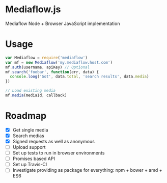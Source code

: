 # Mediaflow.js

Mediaflow Node + Browser JavaScript implementation

# Usage

```javascript
var Mediaflow = require('mediaflow')
var mf = new Mediaflow('my.mediaflow.host.com')
mf.auth(username, apiKey) // Optional
mf.search('foobar', function(err, data) {
  console.loog('Got', data.total, 'search results', data.media)
})

// Load existing media
mf.media(mediaId, callback)
```

# Roadmap

* [x] Get single media
* [x] Search medias
* [x] Signed requests as well as anonymous
* [ ] Upload support
* [ ] Set up tests to run in browser environments
* [ ] Promises based API
* [ ] Set up Travis-CI
* [ ] Investigate providing as package for everything: npm + bower + amd + ES6
